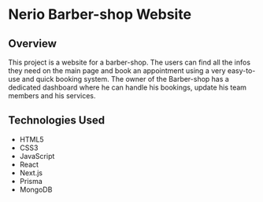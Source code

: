 # Nerio Barber-shop Website

## Overview

This project is a website for a barber-shop. The users can find all the infos they need on the main page and book an appointment using a very easy-to-use and quick booking system. The owner of the Barber-shop has a dedicated dashboard where he can handle his bookings, update his team members and his services. 

## Technologies Used

- HTML5
- CSS3
- JavaScript
- React
- Next.js
- Prisma
- MongoDB


